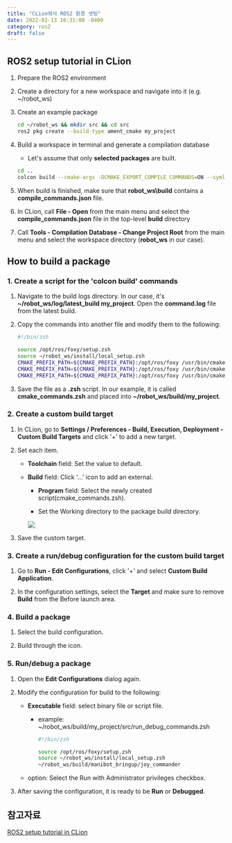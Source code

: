 ```yaml
---
title: "CLion에서 ROS2 환경 셋팅"
date: 2022-02-13 16:31:00 -0400
category: ros2
draft: false
---
```


## ROS2 setup tutorial in CLion

1. Prepare the ROS2 environment

2. Create a directory for a new workspace and navigate into it (e.g. ~/robot_ws)

3. Create an example package

    ```bash
    cd ~/robot_ws && mkdir src && cd src
    ros2 pkg create --build-type ament_cmake my_project
    ```

4. Build a workspace in terminal and generate a compilation database

    - Let's assume that only **selected packages** are built.

    ```bash
    cd ..
    colcon build --cmake-args -DCMAKE_EXPORT_COMPILE_COMMANDS=ON --symlink-install --packages-select my_project
    ```

5. When build is finished, make sure that **robot_ws\build** contains a **compile_commands.json** file.

6. In CLion, call **File - Open** from the main menu and select the **compile_commands.json** file in the top-level **build** directory

7. Call **Tools - Compilation Database - Change Project Root** from the main menu and select the workspace directory (**robot_ws** in our case).

## How to build a package

### 1. Create a script for the 'colcon build' commands

1. Navigate to the build logs directory. In our case, it's **~/robot_ws/log/latest_build my_project**. Open the **command.log** file from the latest build.

2. Copy the commands into another file and modify them to the following:

    ```bash
    #!/bin/zsh

    source /opt/ros/foxy/setup.zsh
    source ~/robot_ws/install/local_setup.zsh
    CMAKE_PREFIX_PATH=${CMAKE_PREFIX_PATH}:/opt/ros/foxy /usr/bin/cmake ~/robot_ws/build/my_project -DCMAKE_EXPORT_COMPILE_COMMANDS=ON -DCMAKE_INSTALL_PREFIX=~/robot_ws/install/my_project
    CMAKE_PREFIX_PATH=${CMAKE_PREFIX_PATH}:/opt/ros/foxy /usr/bin/cmake --build ~/robot_ws/build/my_project -- -j6 -l6
    CMAKE_PREFIX_PATH=${CMAKE_PREFIX_PATH}:/opt/ros/foxy /usr/bin/cmake --install ~/robot_ws/build/my_project
    ```

3. Save the file as a **.zsh** script. In our example, it is called **cmake_commands.zsh** and placed into **~/robot_ws/build/my_project**.

### 2. Create a custom build target

1. In CLion, go to **Settings / Preferences - Build, Execution, Deployment - Custom Build Targets** and click '+' to add a new target.

2. Set each item.

    - **Toolchain** field: Set the value to default.

    - **Build** field: Click '...' icon to add an external.

        - **Program** field: Select the newly created script(cmake_commands.zsh).

        - Set the Working directory to the package build directory.

        <img src="https://user-images.githubusercontent.com/33774319/154174313-ca466623-3fb9-4d3a-8b99-5770c68f6ed4.png"/>

3. Save the custom target.

### 3. Create a run/debug configuration for the custom build target

1. Go to **Run - Edit Configurations**, click '+' and select **Custom Build Application**.

2. In the configuration settings, select the **Target** and make sure to remove **Build** from the Before launch area.

### 4. Build a package

1. Select the build configuration.

2. Build through the icon.

### 5. Run/debug a package

1. Open the **Edit Configurations** dialog again.

2. Modify the configuration for build to the following:

    - **Executable** field: select binary file or script file.

        - example: ~/robot_ws/build/my_project/src/run_debug_commands.zsh

            ```bash
            #!/bin/zsh

            source /opt/ros/foxy/setup.zsh
            source ~/robot_ws/install/local_setup.zsh
            ~/robot_ws/build/manibot_bringup/joy_commander
            ```

    - option: Select the Run with Administrator privileges checkbox.

3. After saving the configuration, it is ready to be **Run** or **Debugged**.

## 참고자료

[ROS2 setup tutorial in CLion](https://www.jetbrains.com/help/clion/ros2-tutorial.html)
